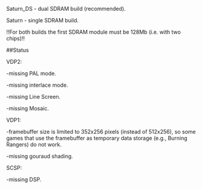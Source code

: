 Saturn_DS - dual SDRAM build (recommended).

Saturn - single SDRAM build.

!!For both builds the first SDRAM module must be 128Mb (i.e. with two chips)!!





##Status

VDP2: 

-missing PAL mode.

-missing interlace mode.

-missing Line Screen.

-missing Mosaic.


VDP1: 

-framebuffer size is limited to 352x256 pixels (instead of 512x256), so some games that use the framebuffer as temporary data storage (e.g., Burning Rangers) do not work.

-missing gouraud shading.

SCSP:

-missing DSP.
